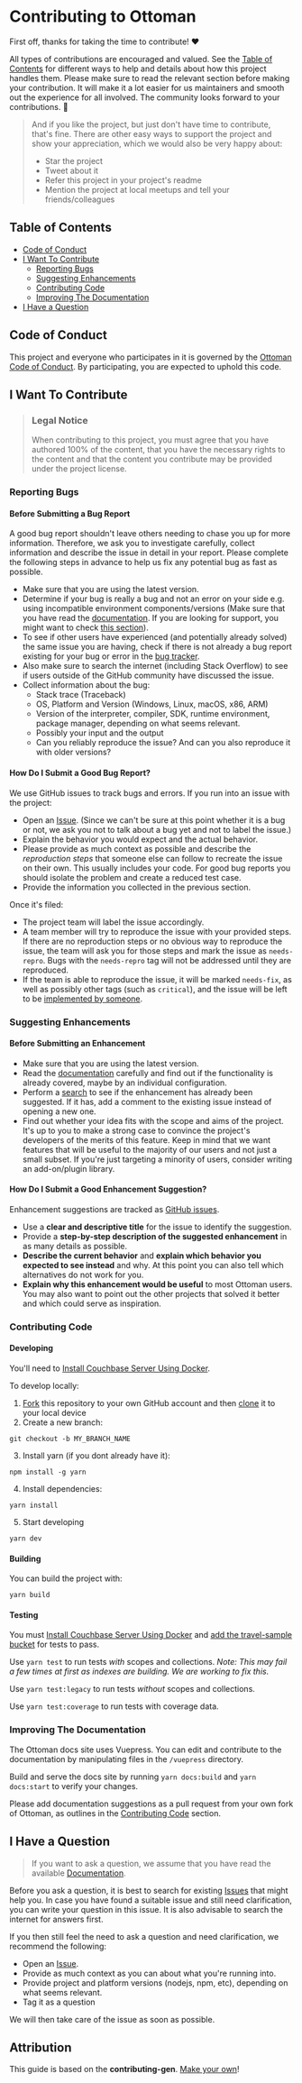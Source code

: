 <!-- omit in toc -->
# Contributing to Ottoman
First off, thanks for taking the time to contribute! ❤️

All types of contributions are encouraged and valued. See the [Table of Contents](#table-of-contents) for different ways to help and details about how this project handles them. Please make sure to read the relevant section before making your contribution. It will make it a lot easier for us maintainers and smooth out the experience for all involved. The community looks forward to your contributions. 🎉

> And if you like the project, but just don't have time to contribute, that's fine. There are other easy ways to support the project and show your appreciation, which we would also be very happy about:
> - Star the project
> - Tweet about it
> - Refer this project in your project's readme
> - Mention the project at local meetups and tell your friends/colleagues

<!-- omit in toc -->
## Table of Contents
- [Code of Conduct](#code-of-conduct)
- [I Want To Contribute](#i-want-to-contribute)
  - [Reporting Bugs](#reporting-bugs)
  - [Suggesting Enhancements](#suggesting-enhancements)
  - [Contributing Code](#contributing-code)
  - [Improving The Documentation](#improving-the-documentation)
- [I Have a Question](#i-have-a-question)


## Code of Conduct
This project and everyone who participates in it is governed by the
[Ottoman Code of Conduct](https://github.com/couchbaselabs/node-ottoman/blob/master/CODE_OF_CONDUCT.md).
By participating, you are expected to uphold this code.


## I Want To Contribute

> ### Legal Notice <!-- omit in toc -->
> When contributing to this project, you must agree that you have authored 100% of the content, that you have the necessary rights to the content and that the content you contribute may be provided under the project license.

### Reporting Bugs

<!-- omit in toc -->
#### Before Submitting a Bug Report

A good bug report shouldn't leave others needing to chase you up for more information. Therefore, we ask you to investigate carefully, collect information and describe the issue in detail in your report. Please complete the following steps in advance to help us fix any potential bug as fast as possible.

- Make sure that you are using the latest version.
- Determine if your bug is really a bug and not an error on your side e.g. using incompatible environment components/versions (Make sure that you have read the [documentation](https://ottomanjs.com/). If you are looking for support, you might want to check [this section](#i-have-a-question)).
- To see if other users have experienced (and potentially already solved) the same issue you are having, check if there is not already a bug report existing for your bug or error in the [bug tracker](https://github.com/couchbaselabs/node-ottoman/issues?q=label%3Abug).
- Also make sure to search the internet (including Stack Overflow) to see if users outside of the GitHub community have discussed the issue.
- Collect information about the bug:
  - Stack trace (Traceback)
  - OS, Platform and Version (Windows, Linux, macOS, x86, ARM)
  - Version of the interpreter, compiler, SDK, runtime environment, package manager, depending on what seems relevant.
  - Possibly your input and the output
  - Can you reliably reproduce the issue? And can you also reproduce it with older versions?

<!-- omit in toc -->
#### How Do I Submit a Good Bug Report?
We use GitHub issues to track bugs and errors. If you run into an issue with the project:

- Open an [Issue](https://github.com/couchbaselabs/node-ottoman/issues/new). (Since we can't be sure at this point whether it is a bug or not, we ask you not to talk about a bug yet and not to label the issue.)
- Explain the behavior you would expect and the actual behavior.
- Please provide as much context as possible and describe the *reproduction steps* that someone else can follow to recreate the issue on their own. This usually includes your code. For good bug reports you should isolate the problem and create a reduced test case.
- Provide the information you collected in the previous section.

Once it's filed:

- The project team will label the issue accordingly.
- A team member will try to reproduce the issue with your provided steps. If there are no reproduction steps or no obvious way to reproduce the issue, the team will ask you for those steps and mark the issue as `needs-repro`. Bugs with the `needs-repro` tag will not be addressed until they are reproduced.
- If the team is able to reproduce the issue, it will be marked `needs-fix`, as well as possibly other tags (such as `critical`), and the issue will be left to be [implemented by someone](#your-first-code-contribution).

### Suggesting Enhancements

<!-- omit in toc -->
#### Before Submitting an Enhancement
- Make sure that you are using the latest version.
- Read the [documentation](https://ottomanjs.com/) carefully and find out if the functionality is already covered, maybe by an individual configuration.
- Perform a [search](https://github.com/couchbaselabs/node-ottoman/issues) to see if the enhancement has already been suggested. If it has, add a comment to the existing issue instead of opening a new one.
- Find out whether your idea fits with the scope and aims of the project. It's up to you to make a strong case to convince the project's developers of the merits of this feature. Keep in mind that we want features that will be useful to the majority of our users and not just a small subset. If you're just targeting a minority of users, consider writing an add-on/plugin library.

<!-- omit in toc -->
#### How Do I Submit a Good Enhancement Suggestion?

Enhancement suggestions are tracked as [GitHub issues](https://github.com/couchbaselabs/node-ottoman/issues).

- Use a **clear and descriptive title** for the issue to identify the suggestion.
- Provide a **step-by-step description of the suggested enhancement** in as many details as possible.
- **Describe the current behavior** and **explain which behavior you expected to see instead** and why. At this point you can also tell which alternatives do not work for you.
- **Explain why this enhancement would be useful** to most Ottoman users. You may also want to point out the other projects that solved it better and which could serve as inspiration.

### Contributing Code

#### Developing
You'll need to [Install Couchbase Server Using Docker](https://docs.couchbase.com/server/current/install/getting-started-docker.html).

To develop locally:
1. [Fork](https://docs.github.com/en/get-started/quickstart/fork-a-repo) this repository to your own GitHub account and then [clone](https://docs.github.com/en/repositories/creating-and-managing-repositories/cloning-a-repository) it to your local device
2. Create a new branch:
  ```
  git checkout -b MY_BRANCH_NAME
  ```
3. Install yarn (if you dont already have it):
  ```
  npm install -g yarn
  ```
4. Install dependencies:
  ```
  yarn install
  ```
5. Start developing
  ```
  yarn dev
  ```

#### Building
You can build the project with:
```
yarn build
```

#### Testing
You must [Install Couchbase Server Using Docker](https://docs.couchbase.com/server/current/install/getting-started-docker.html) and [add the travel-sample bucket](https://docs.couchbase.com/server/current/manage/manage-settings/install-sample-buckets.html) for tests to pass.

Use `yarn test` to run tests _with_ scopes and collections. _Note: This may fail a few times at first as indexes are building. We are working to fix this._

Use `yarn test:legacy` to run tests _without_ scopes and collections.

Use `yarn test:coverage` to run tests with coverage data.

### Improving The Documentation
The Ottoman docs site uses Vuepress. You can edit and contribute to the documentation by manipulating files in the `/vuepress` directory.

Build and serve the docs site by running `yarn docs:build` and `yarn docs:start` to verify your changes. 

Please add documentation suggestions as a pull request from your own fork of Ottoman, as outlines in the [Contributing Code](#contributing-code) section. 

## I Have a Question
> If you want to ask a question, we assume that you have read the available [Documentation](https://ottomanjs.com/).

Before you ask a question, it is best to search for existing [Issues](https://github.com/couchbaselabs/node-ottoman/issues) that might help you. In case you have found a suitable issue and still need clarification, you can write your question in this issue. It is also advisable to search the internet for answers first.

If you then still feel the need to ask a question and need clarification, we recommend the following:

- Open an [Issue](https://github.com/couchbaselabs/node-ottoman/issues/new).
- Provide as much context as you can about what you're running into.
- Provide project and platform versions (nodejs, npm, etc), depending on what seems relevant.
- Tag it as a question

We will then take care of the issue as soon as possible.

<!-- omit in toc -->
## Attribution
This guide is based on the **contributing-gen**. [Make your own](https://github.com/bttger/contributing-gen)!

